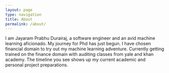 ```yaml
---
layout: page
type: navigation
title: About
permalink: /about/
---
```

I am Jayaram Prabhu Durairaj, a software engineer and an avid machine learning aficionado. My journey for Phd has just begun. I have chosen financial domain to try out my machine learning adventure. Currently getting trained on the finance domain with auditing classes from yale and khan academy. The timeline you see shows up my current academic and personal project preparations.
